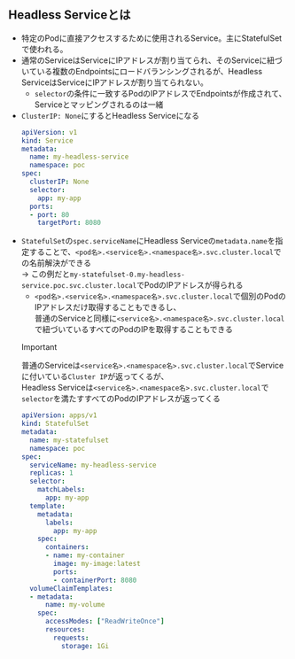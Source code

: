 ## Headless Serviceとは
- 特定のPodに直接アクセスするために使用されるService。主にStatefulSetで使われる。
- 通常のServiceはServiceにIPアドレスが割り当てられ、そのServiceに紐づいている複数のEndpointsにロードバランシングされるが、Headless ServiceはServiceにIPアドレスが割り当てられない。
  - `selector`の条件に一致するPodのIPアドレスでEndpointsが作成されて、Serviceとマッピングされるのは一緒
- `ClusterIP: None`にするとHeadless Serviceになる  
  ```yaml
  apiVersion: v1
  kind: Service
  metadata:
    name: my-headless-service
    namespace: poc
  spec:
    clusterIP: None
    selector:
      app: my-app
    ports:
    - port: 80
      targetPort: 8080
  ```
- `StatefulSet`の`spec.serviceName`にHeadless Serviceの`metadata.name`を指定することで、`<pod名>.<service名>.<namespace名>.svc.cluster.local`での名前解決ができる  
  → この例だと`my-statefulset-0.my-headless-service.poc.svc.cluster.local`でPodのIPアドレスが得られる  
  - `<pod名>.<service名>.<namespace名>.svc.cluster.local`で個別のPodのIPアドレスだけ取得することもできるし、  
    普通のServiceと同様に`<service名>.<namespace名>.svc.cluster.local`で紐づいているすべてのPodのIPを取得することもできる
  > [!IMPORTANT]
  > 普通のServiceは`<service名>.<namespace名>.svc.cluster.local`でServiceに付いている`Cluster IP`が返ってくるが、  
  > Headless Serviceは`<service名>.<namespace名>.svc.cluster.local`で`selector`を満たすすべてのPodのIPアドレスが返ってくる
  ```yaml
  apiVersion: apps/v1
  kind: StatefulSet
  metadata:
    name: my-statefulset
    namespace: poc
  spec:
    serviceName: my-headless-service
    replicas: 1
    selector:
      matchLabels:
        app: my-app
    template:
      metadata:
        labels:
          app: my-app
      spec:
        containers:
        - name: my-container
          image: my-image:latest
          ports:
          - containerPort: 8080
    volumeClaimTemplates:
    - metadata:
        name: my-volume
      spec:
        accessModes: ["ReadWriteOnce"]
        resources:
          requests:
            storage: 1Gi
  ```
